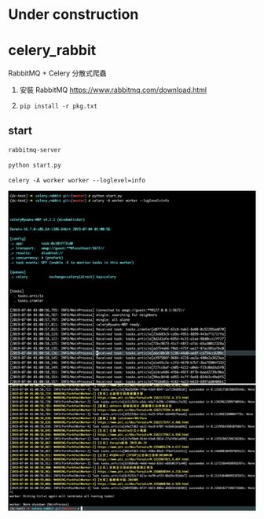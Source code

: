 # Under construction


# celery_rabbit
RabbitMQ + Celery 分散式爬蟲

1. 安裝 RabbitMQ https://www.rabbitmq.com/download.html

2. `pip install -r pkg.txt`

## start
`rabbitmq-server`

`python start.py`

`celery -A worker worker --loglevel=info`

![image](https://github.com/kh555069/celery_rabbit/blob/master/celery_rabbit1.png)
![image](https://github.com/kh555069/celery_rabbit/blob/master/celery_rabbit2.png)
